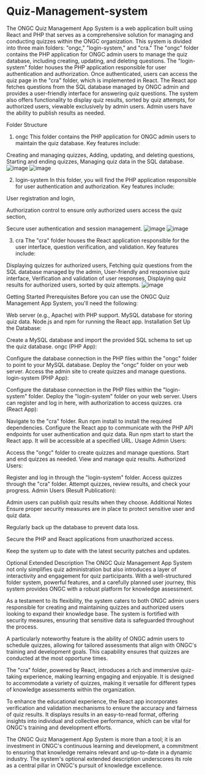 # Quiz-Management-system
The ONGC Quiz Management App System is a web application built using React and PHP that serves as a comprehensive solution for managing and conducting quizzes within the ONGC organization. This system is divided into three main folders: "ongc," "login-system," and "cra." The "ongc" folder contains the PHP application for ONGC admin users to manage the quiz database, including creating, updating, and deleting questions. The "login-system" folder houses the PHP application responsible for user authentication and authorization. Once authenticated, users can access the quiz page in the "cra" folder, which is implemented in React. The React app fetches questions from the SQL database managed by ONGC admin and provides a user-friendly interface for answering quiz questions. The system also offers functionality to display quiz results, sorted by quiz attempts, for authorized users, viewable exclusively by admin users. Admin users have the ability to publish results as needed.

Folder Structure
1. ongc
This folder contains the PHP application for ONGC admin users to maintain the quiz database. Key features include:

Creating and managing quizzes,
Adding, updating, and deleting questions,
Starting and ending quizzes,
Managing quiz data in the SQL database.
![image](https://github.com/deeprajdas02/Quiz-Management-system/assets/77189362/0ac7f0ba-be55-45a2-9550-42e51c1fa5f3)
![image](https://github.com/deeprajdas02/Quiz-Management-system/assets/77189362/ada9326e-9699-4ac1-bbcf-3b7079d33e0c)

2. login-system
In this folder, you will find the PHP application responsible for user authentication and authorization. Key features include:

User registration and login,

Authorization control to ensure only authorized users access the quiz section,

Secure user authentication and session management.
![image](https://github.com/deeprajdas02/Quiz-Management-system/assets/77189362/79a6c447-561f-4f9d-8103-c68e4e821c9f)
![image](https://github.com/deeprajdas02/Quiz-Management-system/assets/77189362/0c96b08b-b1b5-4bad-b0b7-fba4a999f9ed)

3. cra
The "cra" folder houses the React application responsible for the user interface, question verification, and validation. Key features include:

Displaying quizzes for authorized users,
Fetching quiz questions from the SQL database managed by the admin,
User-friendly and responsive quiz interface,
Verification and validation of user responses,
Displaying quiz results for authorized users, sorted by quiz attempts.
![image](https://github.com/deeprajdas02/Quiz-Management-system/assets/77189362/8109b7d9-6d29-48e7-af6e-e2f3a43ed7fb)


Getting Started
Prerequisites
Before you can use the ONGC Quiz Management App System, you'll need the following:

Web server (e.g., Apache) with PHP support.
MySQL database for storing quiz data.
Node.js and npm for running the React app.
Installation
Set Up the Database:

Create a MySQL database and import the provided SQL schema to set up the quiz database.
ongc (PHP App):

Configure the database connection in the PHP files within the "ongc" folder to point to your MySQL database.
Deploy the "ongc" folder on your web server.
Access the admin site to create quizzes and manage questions.
login-system (PHP App):

Configure the database connection in the PHP files within the "login-system" folder.
Deploy the "login-system" folder on your web server.
Users can register and log in here, with authorization to access quizzes.
cra (React App):

Navigate to the "cra" folder.
Run npm install to install the required dependencies.
Configure the React app to communicate with the PHP API endpoints for user authentication and quiz data.
Run npm start to start the React app. It will be accessible at a specified URL.
Usage
Admin Users:

Access the "ongc" folder to create quizzes and manage questions.
Start and end quizzes as needed.
View and manage quiz results.
Authorized Users:

Register and log in through the "login-system" folder.
Access quizzes through the "cra" folder.
Attempt quizzes, review results, and check your progress.
Admin Users (Result Publication):

Admin users can publish quiz results when they choose.
Additional Notes
Ensure proper security measures are in place to protect sensitive user and quiz data.

Regularly back up the database to prevent data loss.

Secure the PHP and React applications from unauthorized access.

Keep the system up to date with the latest security patches and updates.

Optional Extended Description The ONGC Quiz Management App System not only simplifies quiz administration but also introduces a layer of interactivity and engagement for quiz participants. With a well-structured folder system, powerful features, and a carefully planned user journey, this system provides ONGC with a robust platform for knowledge assessment.

As a testament to its flexibility, the system caters to both ONGC admin users responsible for creating and maintaining quizzes and authorized users looking to expand their knowledge base. The system is fortified with security measures, ensuring that sensitive data is safeguarded throughout the process.

A particularly noteworthy feature is the ability of ONGC admin users to schedule quizzes, allowing for tailored assessments that align with ONGC's training and development goals. This capability ensures that quizzes are conducted at the most opportune times.

The "cra" folder, powered by React, introduces a rich and immersive quiz-taking experience, making learning engaging and enjoyable. It is designed to accommodate a variety of quizzes, making it versatile for different types of knowledge assessments within the organization.

To enhance the educational experience, the React app incorporates verification and validation mechanisms to ensure the accuracy and fairness of quiz results. It displays results in an easy-to-read format, offering insights into individual and collective performance, which can be vital for ONGC's training and development efforts.

The ONGC Quiz Management App System is more than a tool; it is an investment in ONGC's continuous learning and development, a commitment to ensuring that knowledge remains relevant and up-to-date in a dynamic industry. The system's optional extended description underscores its role as a central pillar in ONGC's pursuit of knowledge excellence.
